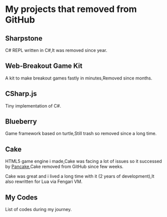 # My projects that removed from GitHub

## Sharpstone
C# REPL written in C#,It was removed since year.

## Web-Breakout Game Kit
A kit to make breakout games fastly in minutes,Removed since months.

## CSharp.js
Tiny implementation of C#.

## Blueberry
Game framework based on turtle,Still trash so removed since a long time.

## Cake
HTML5 game engine i made,Cake was facing a lot of issues so it successed by [Pancake](https://github.com/Rabios/Pancake),Cake removed from GitHub since few weeks.

Cake was great and i lived a long time with it (2 years of development),It also rewritten for Lua via Fengari VM.

## My Codes
List of codes during my journey.
